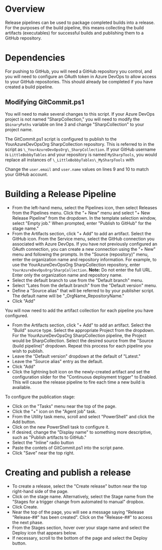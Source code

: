 # Overview
Release pipelines can be used to package completed builds into a release. For the purposes of the build pipeline, this means collecting the build artifacts (executables) for successful builds and publishing them to a GitHub repository.

# Dependencies
For pushing to GitHub, you will need a GitHub repository you control, and you will need to configure an OAuth token in Azure DevOps to allow access to your GitHub repositories. This should already be completed if you have created a build pipeline.

## Modifying GitCommit.ps1
You will need to make several changes to this script. If your Azure DevOps project is not named "SharpCollection," you will need to modify the `$binaryPaths` variable on line 3 and change "SharpCollection" to your project name.

The GitCommit.ps1 script is configured to publish to the YourAzureDevOpsOrg SharpCollection repository. This is referred to in the script as `\_YourAzureDevOpsOrg\_SharpCollection`. If your GitHub username is `LittleBobbyTables` and your repository is named `MySharpTools`, you would replace all instances of `\_LittleBobbyTables\_MySharpTools` with 

Change the `user.email` and `user.name` values on lines 9 and 10 to match your GitHub account.

# Building a Release Pipeline
- From the left-hand menu, select the Pipelines icon, then select Releases from the Pipelines menu.  Click the "+ New" menu and select "+ New Release Pipeline" from the dropdown. In the template selection window, select "Empty job." When prompted, enter "Publish to GitHub" for the stage name."
- From the Artifacts section, click "+ Add" to add an artifact. Select the GitHub icon. From the Service menu, select the GitHub connection you associated with Azure DevOps. If you have not previously configured an OAuth connection, you can create a new connection using the "+ New" menu and following the prompts. In the "Source (repository)" menu, enter the organization name and repository information. For example, to use the YourAzureDevOpsOrg SharpCollection repository, enter `YourAzureDevOpsOrg/SharpCollection`. **Note:** Do not enter the full URL. Enter only the organization name and repository name.
- Select the default branch to use from the "Default branch" menu.
- Select "Lates from the default branch" from the "Default version" menu.
- Define a "Source alias" that will be referred to by your publisher script. The default name will be "\_OrgName\_RepositoryName."
- Click "Add"

You will now need to add the artifact collection for each pipeline you have configured.
- From the Artifacts section, click "+ Add" to add an artifact. Select the "Build" source type. Select the appropriate Project from the dropdown. For the YourAzureDevOpsOrg SharpCollection pipeline, the Project would be SharpCollection. Select the desired source from the "Source (build pipeline)" dropdown. Repeat this process for each pipeline you wish to publish.
- Leave the "Default version" dropdown at the default of "Latest."
- Leave the "Source alias" entry as the default.
- Click "Add"
- Click the lightning bolt icon on the newly-created artifact and set the configuration slider for the "Continuous deployment trigger" to Enabled. This will cause the release pipeline to fire each time a new build is available.

To configure the publication stage:
- Click on the "Tasks" menu near the top of the page.
- Click the "+" icon on the "Agent job" task.
- From the Utility task menu, scroll and select "PowerShell" and click the Add button.
- Click on the new PowerShell task to configure it.
- If desired, change the "Display name" to something more descriptive, such as "Publish artifacts to GitHub."
- Select the "Inline" radio button
- Paste the contets of GitCommit.ps1 into the script pane.
- Click "Save" near the top right.

# Creating and publish a release
- To create a release, select the "Create release" button near the top right-hand side of the page.
- Click on the stage name. Alternatively, select the Stage name from the "Stages for a trigger change from automated to manual" dropbox.
- Click Create.
- Near the top of the page, you will see a message saying "Release \"Release-\#\#\" has been created". Click on the "Release-\#\#" to access the next phase.
- From the Stages section, hover over your stage name and select the Deploy icon that appears below.
- If necessary, scroll to the bottom of the page and select the Deploy button.

